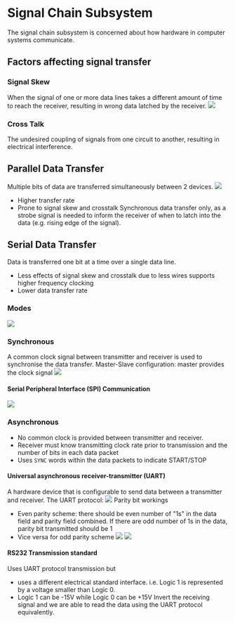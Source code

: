 # Signal Chain Subsystem
The signal chain subsystem is concerned about how hardware in computer systems communicate.
## Factors affecting signal transfer
### Signal Skew
When the signal of one or more data lines takes a different amount of time to reach the receiver, resulting in wrong data latched by the receiver.
![](https://i.imgur.com/X6ZZI0B.png)
### Cross Talk
The undesired coupling of signals from one circuit to another, resulting in electrical interference.
## Parallel Data Transfer
Multiple bits of data are transferred simultaneously between 2 devices.
![](https://i.imgur.com/iFX7iUd.png)
- Higher transfer rate
- Prone to signal skew and crosstalk
Synchronous data transfer only, as a strobe signal is needed to inform the receiver of when to latch into the data (e.g. rising edge of the signal).
## Serial Data Transfer
Data is transferred one bit at a time over a single data line.
- Less effects of signal skew and crosstalk due to less wires supports higher frequency clocking
- Lower data transfer rate
### Modes
![](https://i.imgur.com/rlUzNiZ.png)
### Synchronous
A common clock signal between transmitter and receiver is used to synchronise the data transfer.
Master-Slave configuration: master provides the clock signal
![](https://i.imgur.com/n0OTRHT.png)
#### Serial Peripheral Interface (SPI) Communication
![](https://i.imgur.com/wdfafjm.png)
### Asynchronous
- No common clock is provided between transmitter and receiver.
- Receiver must know transmitting clock rate prior to transmission and the number of bits in each data packet
- Uses `SYNC` words within the data packets to indicate START/STOP
#### Universal asynchronous receiver-transmitter (UART)
A hardware device that is configurable to send data between a transmitter and receiver.
The UART protocol:
![](https://i.imgur.com/jD59Cnf.png)
Parity bit workings
- Even parity scheme: there should be even number of "1s" in the data field and parity field combined. If there are odd number of 1s in the data, parity bit transmitted should be 1
- Vice versa for odd parity scheme
![](https://i.imgur.com/F8OKzEo.png)
![](https://i.imgur.com/76fcu12.png)
#### RS232 Transmission standard
Uses UART protocol transmission but
- uses a different electrical standard interface. i.e. Logic 1 is represented by a voltage smaller than Logic 0.
- Logic 1 can be -15V while Logic 0 can be +15V
Invert the receiving signal and we are able to read the data using the UART protocol equivalently.
